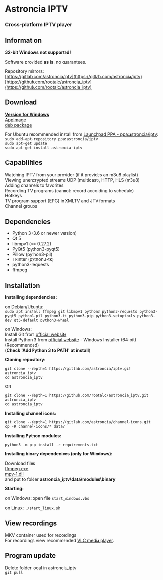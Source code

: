 # Astroncia IPTV
### Cross-platform IPTV player

## Information

**32-bit Windows not supported!**  

Software provided **as is**, no guarantees.  

Repository mirrors:  
[https://gitlab.com/astroncia/iptv](https://gitlab.com/astroncia/iptv)  
[https://github.com/rootalc/astroncia_iptv](https://github.com/rootalc/astroncia_iptv)  

## Download

**[Version for Windows](https://gitlab.com/astroncia/iptv-binaries/-/raw/master/Astroncia_IPTV_setup.exe)**  
[AppImage](https://gitlab.com/astroncia/iptv-binaries/-/raw/master/astroncia-iptv-appimage-x86_64.AppImage)  
[deb package](https://gitlab.com/astroncia/iptv-binaries/-/raw/master/astroncia-iptv.deb)  

For Ubuntu recommended install from [Launchpad PPA - ppa:astroncia/iptv](https://launchpad.net/~astroncia/+archive/ubuntu/iptv):  
```sudo add-apt-repository ppa:astroncia/iptv```  
```sudo apt-get update```  
```sudo apt-get install astroncia-iptv```  

## Capabilities

Watching IPTV from your provider (if it provides an m3u8 playlist)  
Viewing unencrypted streams UDP (multicast), HTTP, HLS (m3u8)  
Adding channels to favorites  
Recording TV programs (cannot: record according to schedule)  
Hotkeys  
TV program support (EPG) in XMLTV and JTV formats  
Channel groups  

## Dependencies

- Python 3 (3.6 or newer version)
- Qt 5
- libmpv1 (>= 0.27.2)
- PyQt5 (python3-pyqt5)
- Pillow (python3-pil)
- Tkinter (python3-tk)
- python3-requests
- ffmpeg

## Installation

**Installing dependencies:**

on Debian/Ubuntu:  
```sudo apt install ffmpeg git libmpv1 python3 python3-requests python3-pyqt5 python3-pil python3-tk python3-pip python3-setuptools python3-dev qt5-default python3-wheel```

on Windows:  
Install Git from [official website](https://git-scm.com/download/win)  
Install Python 3 from [official website](https://www.python.org/downloads/windows/) - Windows Installer (64-bit) (Recommended)  
(**Check 'Add Python 3 to PATH' at install**)  

**Cloning repository:**

```git clone --depth=1 https://gitlab.com/astroncia/iptv.git astroncia_iptv```  
```cd astroncia_iptv```  

OR  

```git clone --depth=1 https://github.com/rootalc/astroncia_iptv.git astroncia_iptv```  
```cd astroncia_iptv```  

**Installing channel icons:**  

```git clone --depth=1 https://gitlab.com/astroncia/channel-icons.git```  
```cp -R channel-icons/* data/```  

**Installing Python modules:**  

```python3 -m pip install -r requirements.txt```  

**Installing binary dependenices (only for Windows):**

Download files  
[ffmpeg.exe](https://gitlab.com/astroncia/iptv-binary-deps/-/raw/master/ffmpeg.exe)  
[mpv-1.dll](https://gitlab.com/astroncia/iptv-binary-deps/-/raw/master/mpv-1.dll)  
and put to folder **astroncia_iptv\data\modules\binary**  

**Starting:**

on Windows: open file ```start_windows.vbs```  

on Linux: ```./start_linux.sh```

## View recordings

MKV container used for recordings  
For recordings view recommended [VLC media player](https://www.videolan.org/).  

## Program update

Delete folder local in astroncia_iptv  
```git pull```  
